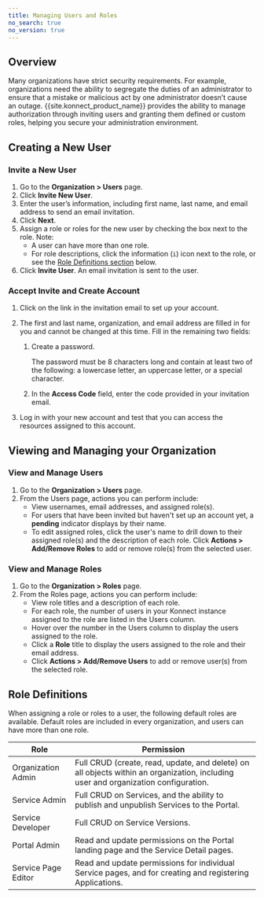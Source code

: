 ```yaml
---
title: Managing Users and Roles
no_search: true
no_version: true
---
```


## Overview

Many organizations have strict security requirements. For example, organizations
need the ability to segregate the duties of an administrator to ensure that a
mistake or malicious act by one administrator doesn’t cause an outage.
{{site.konnect_product_name}} provides the ability to manage authorization
through inviting users and granting them defined or custom roles, helping you
secure your administration environment.

## Creating a New User

### Invite a New User
1. Go to the **Organization > Users** page.
2. Click **Invite New User**.
3. Enter the user’s information, including first name, last name, and email
address to send an email invitation.
4. Click **Next**.
5. Assign a role or roles for the new user by checking the box next to the role.
Note:
    * A user can have more than one role.
    * For role descriptions, click the information (`i`) icon next to the role,
    or see the [Role Definitions section](#role-definitions) below.
6. Click **Invite User**. An email invitation is sent to the user.

### Accept Invite and Create Account
1. Click on the link in the invitation email to set up your account.
2. The first and last name, organization, and email address are filled in for
 you and cannot be changed at this time. Fill in the remaining two fields:

    1. Create a password.

        The password must be 8 characters long and contain at least two of the
        following: a lowercase letter, an uppercase letter, or a special
        character.

    2. In the **Access Code** field, enter the code provided in your invitation
    email.
3. Log in with your new account and test that you can access the resources
assigned to this account.

## Viewing and Managing your Organization

### View and Manage Users
1. Go to the **Organization > Users** page.
2. From the Users page, actions you can perform include:
   * View usernames, email addresses, and assigned role(s).
   * For users that have been invited but haven't set up an account yet,
   a **pending** indicator displays by their name.
   * To edit assigned roles, click the user's name to drill down to their
   assigned role(s) and the description of each role. Click
   **Actions > Add/Remove Roles** to add or remove role(s) from the
   selected user.

### View and Manage Roles
1. Go to the **Organization > Roles** page.
2. From the Roles page, actions you can perform include:
   * View role titles and a description of each role.
   * For each role, the number of users in your Konnect instance assigned to
   the role are listed in the Users column.
   * Hover over the number in the Users column to display the users assigned
   to the role.
   * Click a **Role** title to display the users assigned to the role and their
   email address.
   * Click **Actions > Add/Remove Users** to add or remove user(s) from the
   selected role.

## Role Definitions
When assigning a role or roles to a user, the following default roles are
available. Default roles are included in every organization, and users can have
more than one role.  

| Role                | Permission  |
|---------------------|-------------|
| Organization Admin  | Full CRUD (create, read, update, and delete) on all objects within an organization, including user and organization configuration. |
| Service Admin       | Full CRUD on Services, and the ability to publish and unpublish Services to the Portal.|  
| Service Developer   | Full CRUD on Service Versions. |
| Portal Admin        | Read and update permissions on the Portal landing page and the Service Detail pages.|
| Service Page Editor | Read and update permissions for individual Service pages, and for creating and registering Applications.|
